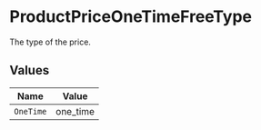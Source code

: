 # ProductPriceOneTimeFreeType

The type of the price.


## Values

| Name      | Value     |
| --------- | --------- |
| `OneTime` | one_time  |